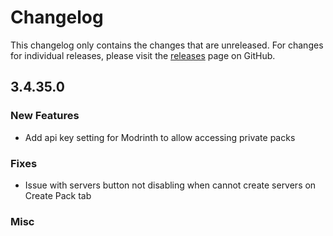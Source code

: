 # Changelog

This changelog only contains the changes that are unreleased. For changes for individual releases, please visit the
[releases](https://github.com/ATLauncher/ATLauncher/releases) page on GitHub.

## 3.4.35.0

### New Features
- Add api key setting for Modrinth to allow accessing private packs

### Fixes
- Issue with servers button not disabling when cannot create servers on Create Pack tab

### Misc
